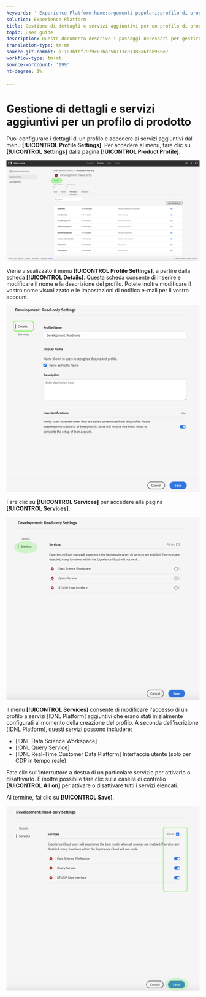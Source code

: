 ```yaml
---
keywords: ' Experience Platform;home;argomenti popolari;profilo di prodotto'
solution: Experience Platform
title: Gestione di dettagli e servizi aggiuntivi per un profilo di prodotto
topic: user guide
description: Questo documento descrive i passaggi necessari per gestire i dettagli e i servizi aggiuntivi per un profilo di prodotto in Adobe Admin Console. Puoi configurare i dettagli di un profilo e accedere ad altri servizi dal menu Impostazioni profilo.
translation-type: tm+mt
source-git-commit: a1103bfbf79f9c87bac5b113c01386a6fb8950e7
workflow-type: tm+mt
source-wordcount: '199'
ht-degree: 1%

---
```



# Gestione di dettagli e servizi aggiuntivi per un profilo di prodotto

Puoi configurare i dettagli di un profilo e accedere ai servizi aggiuntivi dal menu **[!UICONTROL Profile Settings]**. Per accedere al menu, fare clic su **[!UICONTROL Settings]** dalla pagina **[!UICONTROL Product Profile]**.

![profilo-impostazioni](../images/profile-settings.png)

Viene visualizzato il menu **[!UICONTROL Profile Settings]**, a partire dalla scheda **[!UICONTROL Details]**. Questa scheda consente di inserire e modificare il nome e la descrizione del profilo. Potete inoltre modificare il vostro nome visualizzato e le impostazioni di notifica e-mail per il vostro account.

![edit-details-settings](../images/edit-details-settings.png)

Fare clic su **[!UICONTROL Services]** per accedere alla pagina **[!UICONTROL Services]**.

![services-page](../images/services-page.png)

Il menu **[!UICONTROL Services]** consente di modificare l&#39;accesso di un profilo a servizi [!DNL Platform] aggiuntivi che erano stati inizialmente configurati al momento della creazione del profilo. A seconda dell&#39;iscrizione [!DNL Platform], questi servizi possono includere:

- [!DNL Data Science Workspace]
- [!DNL Query Service]
- [!DNL Real-Time Customer Data Platform] Interfaccia utente (solo per CDP in tempo reale)

Fate clic sull&#39;interruttore a destra di un particolare servizio per attivarlo o disattivarlo. È inoltre possibile fare clic sulla casella di controllo **[!UICONTROL All on]** per attivare o disattivare tutti i servizi elencati.

Al termine, fai clic su **[!UICONTROL Save]**.

![edit-Additional-services](../images/edit-additional-services.png)